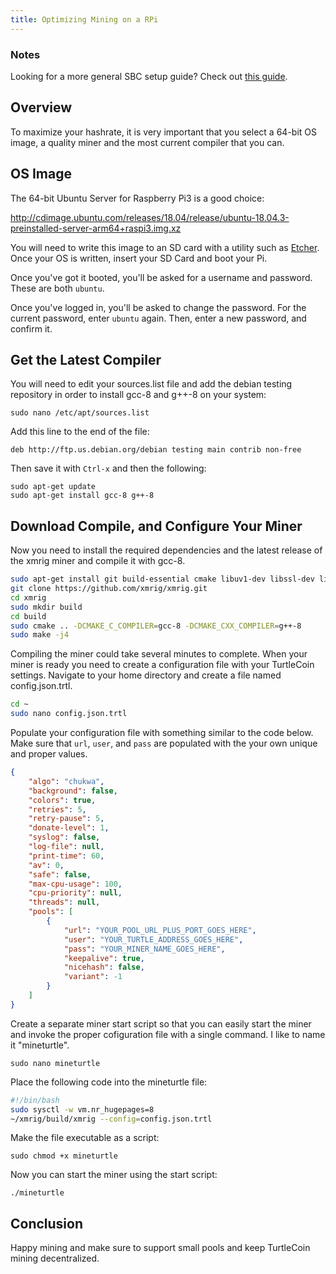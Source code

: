 ```yaml
---
title: Optimizing Mining on a RPi
---
```


### Notes

Looking for a more general SBC setup guide? Check out [this guide](Mining-with-SBC).

## Overview

To maximize your hashrate, it is very important that you select a 64-bit OS image, a quality miner and the most current compiler that you can.

## OS Image
The 64-bit Ubuntu Server for Raspberry Pi3 is a good choice:

http://cdimage.ubuntu.com/releases/18.04/release/ubuntu-18.04.3-preinstalled-server-arm64+raspi3.img.xz

You will need to write this image to an SD card with a utility such as [Etcher](https://www.balena.io/etcher). Once your OS is written, insert your SD Card and boot your Pi.

Once you've got it booted, you'll be asked for a username and password. These are both `ubuntu`.

Once you've logged in, you'll be asked to change the password. For the current password, enter `ubuntu` again. Then, enter a new password, and confirm it.

## Get the Latest Compiler

You will need to edit your sources.list file and add the debian testing repository in order to install gcc-8 and g++-8 on your system:

```
sudo nano /etc/apt/sources.list
```
Add this line to the end of the file:

```
deb http://ftp.us.debian.org/debian testing main contrib non-free
```

Then save it with `Ctrl-x` and then the following:

```
sudo apt-get update
sudo apt-get install gcc-8 g++-8
```

## Download Compile, and Configure Your Miner

Now you need to install the required dependencies and the latest release of the xmrig miner and compile it with gcc-8.

```bash
sudo apt-get install git build-essential cmake libuv1-dev libssl-dev libhwloc-dev
git clone https://github.com/xmrig/xmrig.git
cd xmrig
sudo mkdir build
cd build
sudo cmake .. -DCMAKE_C_COMPILER=gcc-8 -DCMAKE_CXX_COMPILER=g++-8
sudo make -j4
```

Compiling the miner could take several minutes to complete. When your miner is ready you need to create a configuration file with your TurtleCoin settings. Navigate to your home directory and create a file named config.json.trtl.

```bash
cd ~
sudo nano config.json.trtl
```

Populate your configuration file with something similar to the code below. Make sure that `url`, `user`, and `pass` are populated with the your own unique and proper values.

```json
{
    "algo": "chukwa",
    "background": false,
    "colors": true,
    "retries": 5,
    "retry-pause": 5,
    "donate-level": 1,
    "syslog": false,
    "log-file": null,
    "print-time": 60,
    "av": 0,
    "safe": false,
    "max-cpu-usage": 100,
    "cpu-priority": null,
    "threads": null,
    "pools": [
        {
            "url": "YOUR_POOL_URL_PLUS_PORT_GOES_HERE",
            "user": "YOUR_TURTLE_ADDRESS_GOES_HERE",
            "pass": "YOUR_MINER_NAME_GOES_HERE",
            "keepalive": true,
            "nicehash": false,
            "variant": -1
        }
    ]
}
```

Create a separate miner start script so that you can easily start the miner and invoke the proper cofiguration file with a single command. I like to name it "mineturtle".

```
sudo nano mineturtle
```

Place the following code into the mineturtle file:

```bash
#!/bin/bash
sudo sysctl -w vm.nr_hugepages=8
~/xmrig/build/xmrig --config=config.json.trtl
```

Make the file executable as a script:

```
sudo chmod +x mineturtle
```

Now you can start the miner using the start script:

```
./mineturtle
```

## Conclusion

Happy mining and make sure to support small pools and keep TurtleCoin mining decentralized.


